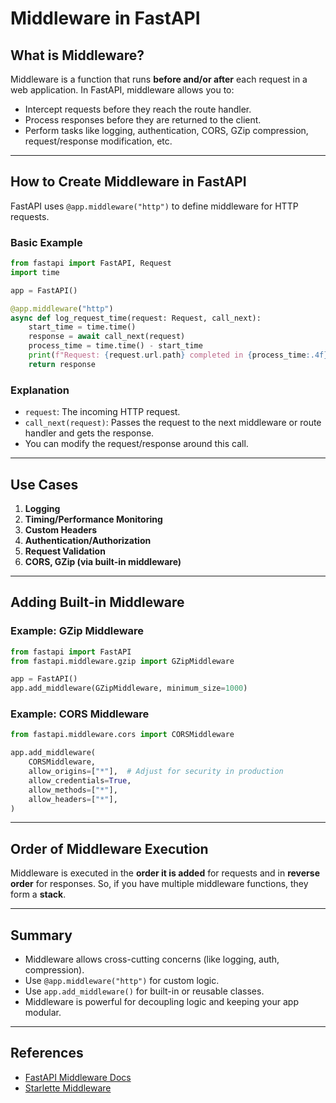 # Middleware in FastAPI

## What is Middleware?

Middleware is a function that runs **before and/or after** each request in a web application. In FastAPI, middleware allows you to:

- Intercept requests before they reach the route handler.
- Process responses before they are returned to the client.
- Perform tasks like logging, authentication, CORS, GZip compression, request/response modification, etc.

---

## How to Create Middleware in FastAPI

FastAPI uses `@app.middleware("http")` to define middleware for HTTP requests.

### Basic Example

```python
from fastapi import FastAPI, Request
import time

app = FastAPI()

@app.middleware("http")
async def log_request_time(request: Request, call_next):
    start_time = time.time()
    response = await call_next(request)
    process_time = time.time() - start_time
    print(f"Request: {request.url.path} completed in {process_time:.4f}s")
    return response
```

### Explanation

- `request`: The incoming HTTP request.
- `call_next(request)`: Passes the request to the next middleware or route handler and gets the response.
- You can modify the request/response around this call.

---

## Use Cases

1. **Logging**
2. **Timing/Performance Monitoring**
3. **Custom Headers**
4. **Authentication/Authorization**
5. **Request Validation**
6. **CORS, GZip (via built-in middleware)**

---

## Adding Built-in Middleware

### Example: GZip Middleware

```python
from fastapi import FastAPI
from fastapi.middleware.gzip import GZipMiddleware

app = FastAPI()
app.add_middleware(GZipMiddleware, minimum_size=1000)
```

### Example: CORS Middleware

```python
from fastapi.middleware.cors import CORSMiddleware

app.add_middleware(
    CORSMiddleware,
    allow_origins=["*"],  # Adjust for security in production
    allow_credentials=True,
    allow_methods=["*"],
    allow_headers=["*"],
)
```

---

## Order of Middleware Execution

Middleware is executed in the **order it is added** for requests and in **reverse order** for responses. So, if you have multiple middleware functions, they form a **stack**.

---

## Summary

- Middleware allows cross-cutting concerns (like logging, auth, compression).
- Use `@app.middleware("http")` for custom logic.
- Use `app.add_middleware()` for built-in or reusable classes.
- Middleware is powerful for decoupling logic and keeping your app modular.

---

## References

- [FastAPI Middleware Docs](https://fastapi.tiangolo.com/advanced/middleware/)
- [Starlette Middleware](https://www.starlette.io/middleware/)
